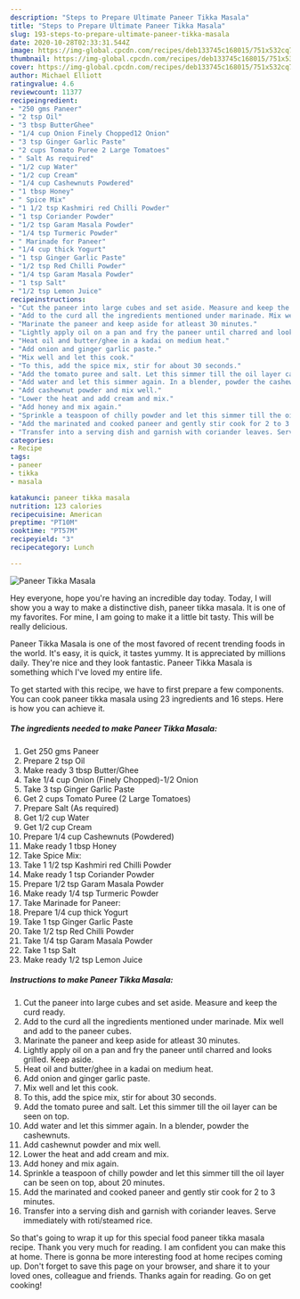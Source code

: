 ```yaml
---
description: "Steps to Prepare Ultimate Paneer Tikka Masala"
title: "Steps to Prepare Ultimate Paneer Tikka Masala"
slug: 193-steps-to-prepare-ultimate-paneer-tikka-masala
date: 2020-10-28T02:33:31.544Z
image: https://img-global.cpcdn.com/recipes/deb133745c168015/751x532cq70/paneer-tikka-masala-recipe-main-photo.jpg
thumbnail: https://img-global.cpcdn.com/recipes/deb133745c168015/751x532cq70/paneer-tikka-masala-recipe-main-photo.jpg
cover: https://img-global.cpcdn.com/recipes/deb133745c168015/751x532cq70/paneer-tikka-masala-recipe-main-photo.jpg
author: Michael Elliott
ratingvalue: 4.6
reviewcount: 11377
recipeingredient:
- "250 gms Paneer"
- "2 tsp Oil"
- "3 tbsp ButterGhee"
- "1/4 cup Onion Finely Chopped12 Onion"
- "3 tsp Ginger Garlic Paste"
- "2 cups Tomato Puree 2 Large Tomatoes"
- " Salt As required"
- "1/2 cup Water"
- "1/2 cup Cream"
- "1/4 cup Cashewnuts Powdered"
- "1 tbsp Honey"
- " Spice Mix"
- "1 1/2 tsp Kashmiri red Chilli Powder"
- "1 tsp Coriander Powder"
- "1/2 tsp Garam Masala Powder"
- "1/4 tsp Turmeric Powder"
- " Marinade for Paneer"
- "1/4 cup thick Yogurt"
- "1 tsp Ginger Garlic Paste"
- "1/2 tsp Red Chilli Powder"
- "1/4 tsp Garam Masala Powder"
- "1 tsp Salt"
- "1/2 tsp Lemon Juice"
recipeinstructions:
- "Cut the paneer into large cubes and set aside. Measure and keep the curd ready."
- "Add to the curd all the ingredients mentioned under marinade. Mix well and add to the paneer cubes."
- "Marinate the paneer and keep aside for atleast 30 minutes."
- "Lightly apply oil on a pan and fry the paneer until charred and looks grilled. Keep aside."
- "Heat oil and butter/ghee in a kadai on medium heat."
- "Add onion and ginger garlic paste."
- "Mix well and let this cook."
- "To this, add the spice mix, stir for about 30 seconds."
- "Add the tomato puree and salt. Let this simmer till the oil layer can be seen on top."
- "Add water and let this simmer again. In a blender, powder the cashewnuts."
- "Add cashewnut powder and mix well."
- "Lower the heat and add cream and mix."
- "Add honey and mix again."
- "Sprinkle a teaspoon of chilly powder and let this simmer till the oil layer can be seen on top, about 20 minutes."
- "Add the marinated and cooked paneer and gently stir cook for 2 to 3 minutes."
- "Transfer into a serving dish and garnish with coriander leaves. Serve immediately with roti/steamed rice."
categories:
- Recipe
tags:
- paneer
- tikka
- masala

katakunci: paneer tikka masala 
nutrition: 123 calories
recipecuisine: American
preptime: "PT10M"
cooktime: "PT57M"
recipeyield: "3"
recipecategory: Lunch

---
```



![Paneer Tikka Masala](https://img-global.cpcdn.com/recipes/deb133745c168015/751x532cq70/paneer-tikka-masala-recipe-main-photo.jpg)

Hey everyone, hope you're having an incredible day today. Today, I will show you a way to make a distinctive dish, paneer tikka masala. It is one of my favorites. For mine, I am going to make it a little bit tasty. This will be really delicious.



Paneer Tikka Masala is one of the most favored of recent trending foods in the world. It's easy, it is quick, it tastes yummy. It is appreciated by millions daily. They're nice and they look fantastic. Paneer Tikka Masala is something which I've loved my entire life.


To get started with this recipe, we have to first prepare a few components. You can cook paneer tikka masala using 23 ingredients and 16 steps. Here is how you can achieve it.

<!--inarticleads1-->

##### The ingredients needed to make Paneer Tikka Masala:

1. Get 250 gms Paneer
1. Prepare 2 tsp Oil
1. Make ready 3 tbsp Butter/Ghee
1. Take 1/4 cup Onion (Finely Chopped)-1/2 Onion
1. Take 3 tsp Ginger Garlic Paste
1. Get 2 cups Tomato Puree (2 Large Tomatoes)
1. Prepare  Salt (As required)
1. Get 1/2 cup Water
1. Get 1/2 cup Cream
1. Prepare 1/4 cup Cashewnuts (Powdered)
1. Make ready 1 tbsp Honey
1. Take  Spice Mix:
1. Take 1 1/2 tsp Kashmiri red Chilli Powder
1. Make ready 1 tsp Coriander Powder
1. Prepare 1/2 tsp Garam Masala Powder
1. Make ready 1/4 tsp Turmeric Powder
1. Take  Marinade for Paneer:
1. Prepare 1/4 cup thick Yogurt
1. Take 1 tsp Ginger Garlic Paste
1. Take 1/2 tsp Red Chilli Powder
1. Take 1/4 tsp Garam Masala Powder
1. Take 1 tsp Salt
1. Make ready 1/2 tsp Lemon Juice




<!--inarticleads2-->

##### Instructions to make Paneer Tikka Masala:

1. Cut the paneer into large cubes and set aside. Measure and keep the curd ready.
1. Add to the curd all the ingredients mentioned under marinade. Mix well and add to the paneer cubes.
1. Marinate the paneer and keep aside for atleast 30 minutes.
1. Lightly apply oil on a pan and fry the paneer until charred and looks grilled. Keep aside.
1. Heat oil and butter/ghee in a kadai on medium heat.
1. Add onion and ginger garlic paste.
1. Mix well and let this cook.
1. To this, add the spice mix, stir for about 30 seconds.
1. Add the tomato puree and salt. Let this simmer till the oil layer can be seen on top.
1. Add water and let this simmer again. In a blender, powder the cashewnuts.
1. Add cashewnut powder and mix well.
1. Lower the heat and add cream and mix.
1. Add honey and mix again.
1. Sprinkle a teaspoon of chilly powder and let this simmer till the oil layer can be seen on top, about 20 minutes.
1. Add the marinated and cooked paneer and gently stir cook for 2 to 3 minutes.
1. Transfer into a serving dish and garnish with coriander leaves. Serve immediately with roti/steamed rice.




So that's going to wrap it up for this special food paneer tikka masala recipe. Thank you very much for reading. I am confident you can make this at home. There is gonna be more interesting food at home recipes coming up. Don't forget to save this page on your browser, and share it to your loved ones, colleague and friends. Thanks again for reading. Go on get cooking!
